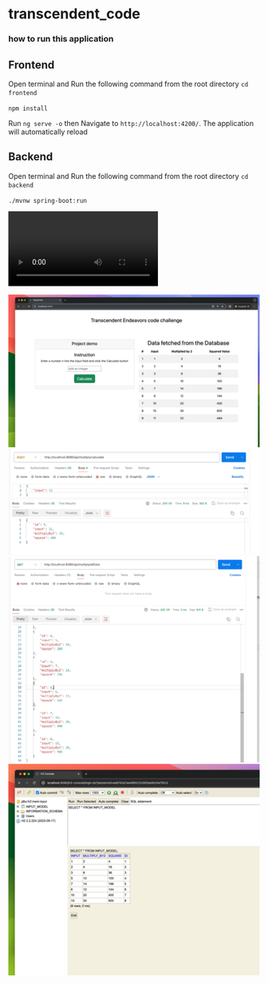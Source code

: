 # transcendent_code

### how to run this application

## Frontend 
Open terminal and Run the following command from the root directory
`cd frontend`

`npm install`

Run `ng serve -o`  then  Navigate to `http://localhost:4200/`. The application will automatically reload 



## Backend 
Open terminal and Run the following command from the root directory
`cd backend`

`./mvnw spring-boot:run`


<video controls src="1.mp4" title="Title"></video>

![alt text](11.png) ![alt text](12.png) ![alt text](13.png) ![alt text](14.png)